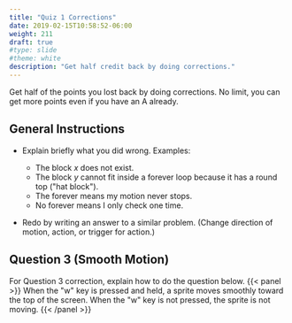 ```yaml
---
title: "Quiz 1 Corrections"
date: 2019-02-15T10:58:52-06:00
weight: 211
draft: true
#type: slide
#theme: white
description: "Get half credit back by doing corrections."
---
```


Get half of the points you lost back by doing corrections. 
No limit, you can get more points even if you have an A already.

## General Instructions

* Explain briefly what you did wrong. Examples: 

    + The block _x_ does not exist.
    + The block _y_ cannot fit inside a forever loop because it has a
      round top ("hat block").
    + The forever means my motion never stops.
    + No forever means I only check one time.

* Redo by writing an answer to a similar problem. (Change direction of
  motion, action, or trigger for action.)

## Question 3 (Smooth Motion)

For Question 3 correction, explain how to do the question below.
{{< panel >}}
When the "w" key is pressed and held, 
a sprite moves smoothly toward the top of the screen.
When the "w" key is not pressed, the sprite is not moving.
{{< /panel >}}


